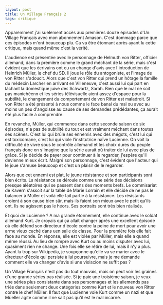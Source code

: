 ```yaml
---
layout: post
title: Un Village Français 2
tags: critique
---
```


Apparemment j'ai suelement accès aux premières douze épisodes d'Un Village
Français avec mon abonnement Amason. C'est dommage parce que ces épisodes
m'ont beaucoup plu. Ca va être étonnant après ayant lu cette critique, mais
quand même c'est la vérité.

L'audience est présentée avec le personnage de Helmuth von Ritter, officier
allemand, dans la première comme le grand méchant de la série, mais c'est
évident que les écrivains ont eu un change d'avis avec l'introduction de
Heinrich Müller, le chef du SD. Il joue le rôle du antogoniste, et l'image
de von Ritter s'adoucit. Alors que c'est von Ritter qui prend un hôtage 
la famille du médecin Larcher en arrivant en Villeneuve, c'est aussi lui
qui part en lâchant la domestique juive des Schwartz, Sarah. Bien que le mal
ne soit pas manichéenn et les séries télévisuelle aient assez d'espace pour
la subtilité, le changement du comportement de von Ritter est
maladroit. Si von Ritter a été présenté à nous comme le face banal du mal
ou avec au moins un peu d'angoisse au cause de ses demandes prédédantes,
ça aurait été plus facile à comprendre.

En revanche, Müller, qui commence dans cette seconde saison de six épisodes, n'a pas
de subtilité du tout et est vraiment méchant dans toutes ses scènes.
C'est lui qui brûle ses ennemis avec des mégots, c'est lui qui est 
toxicomane, c'est lui qui viole l'institutrice naïve Lucienne. On voit 
la difficulté de vivre sous le contrôle allemand et les choix dures du
peuple français donc on s'imagine que la série aurait pû traiter de
lui avec plus de grâce. Si je décide de payer pour continuer à le
regarder, j'espère qu'il devienne mieux écrit. Malgré son personnage,
c'est évident que l'acteur qui le joue s'amuse beaucoup et c'est un plaisir
de le regarder.

Alors que cet ennemi est plat, le jeune résistance et son participants sont
bien écrits. La résistance se déroule comme une série des décisions presque
aléatoires qui se passent dans des moments brefs. Le commisariat de Kavern 
s'assoit sur la table de Marie Lorrain et elle décide de ne
pas le balancer à Müller et voilà elle fait partie à la résistance.
Les résistants croient à son cause bien sûr, mais ils faient son mieux
avec le petit qu'ils ont. Ils ne agissent pas le héors. Ses portraits
sont très bien réalisés.

Et quoi de Lucienne ? A ma grande étonnement, elle continue avec le soldat
allemand Kurt. Je croyais qui ça allait changer après une excellent épisode
où elle défend son directeur d'école contre la peine de mort pour avoir une
arme vieux caché dans uen salle de classe. Pour la première fois elle
fait face au monde. En réponse, elle est violée par Müller, mais elle a 
quand même réussi. Au lieu de rompre avec Kurt ou au moins disputer avec 
lui, quasiment rien ne change. Une fois elle se rétire de lui, mais il n'y
a plus. Ayant lu trop sur Wikipedia, je soupçonne qu'elle va se marier avec
le directeur d'école qui persiste à lui poursuivre, mais je me demande comment
elle va changer d'avis si une violacion ne suffit pas ?

Un Village Français n'est pas du tout mauvais, mais on peut voir les graines
d'une grande séries pas réalisée. Si je paie une troisième saison, 
je veux une séries plus consistante dans ses personnages et les allemends pas
triés dans seulement deux catégories comme Kurt et le nouveau von Ritter
contre le chef Müller. Il faut que Lucienne voie Kurt comme un nazi et
que Müeller agite comme il ne sait pas qu'il est le mal incarné.
